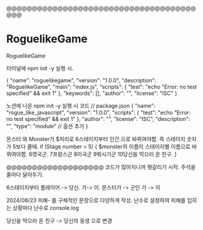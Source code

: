 @@@@@@@@@@@@@@@@@@@@@@@@@@@@@@@@@@@@@@@@
# RoguelikeGame
RoguelikeGame

터미널에 npm init -y 실행 시.

{
  "name": "roguelikegame",
  "version": "1.0.0",
  "description": "RoguelikeGame",
  "main": "index.js",
  "scripts": {
    "test": "echo \"Error: no test specified\" && exit 1"
  },
  "keywords": [],
  "author": "",
  "license": "ISC"
}

노션에 나온 npm init -y 실행 시 코드
// package.json
{
  "name": "rogue_like_javascript",
  "version": "1.0.0",
  "scripts": {
    "test": "echo \"Error: no test specified\" && exit 1"
  },
  "author": "",
  "license": "ISC",
  "description": "",
  "type": "module" // 옵션 추가
}


몬스터 와 Monster가 $처리로 6스테이지부터 인간.으로 바뀌여야함.
즉 스테이지 숫자가 5보다 클때.
if (Stage number > 5) {
  $monster의 이름이 스테이지별 이름으로 바뀌여야함.
  6영국군.
  7프랑스군
  8미국군
  9뭐시기군
  10당신을 막으러 온 친구.
}

@@@@@@@@@@@@@@@@@@@
코드가 많아지니까 헷갈리기 시작.
주석을 줄마다 달아두기.

6스테이지부터 플레이어 -> 당신. 가-> 이.
몬스터가 -> 군인   가 -> 이

2024/08/23
피해- 를 구체적인 문장으로 다양하게 작성.
난수로 설정하여 피해를 입히는 상황마다 난수로 console.log

당신을 막으러 온 친구 -> 당신의 동생 으로 변경
